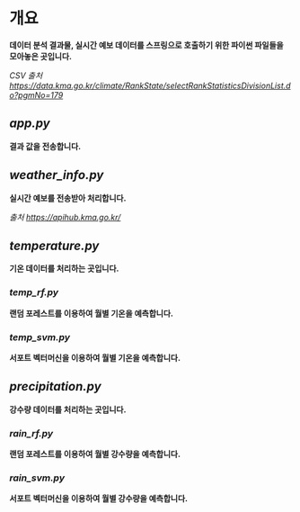 # 개요
**데이터 분석 결과물, 실시간 예보 데이터를 스프링으로 호출하기 위한 파이썬 파일들을 모아놓은 곳입니다.**

*CSV 출처 https://data.kma.go.kr/climate/RankState/selectRankStatisticsDivisionList.do?pgmNo=179*

## *app.py*
**결과 값을 전송합니다.**

## *weather_info.py*
**실시간 예보를 전송받아 처리합니다.**

*출처 https://apihub.kma.go.kr/*

## *temperature.py*
**기온 데이터를 처리하는 곳입니다.**

### *temp_rf.py*
**랜덤 포레스트를 이용하여 월별 기온을 예측합니다.**

### *temp_svm.py*
**서포트 벡터머신을 이용하여 월별 기온을 예측합니다.**

## *precipitation.py*
**강수량 데이터를 처리하는 곳입니다.**

### *rain_rf.py*
**랜덤 포레스트를 이용하여 월별 강수량을 예측합니다.**

### *rain_svm.py*
**서포트 벡터머신을 이용하여 월별 강수량을 예측합니다.**
